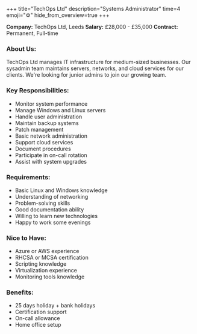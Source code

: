 +++
title="TechOps Ltd"
description="Systems Administrator"
time=4
emoji="⚙️"
hide_from_overview=true
+++

**Company:** TechOps Ltd, Leeds
**Salary:** £28,000 - £35,000
**Contract:** Permanent, Full-time

### About Us:

TechOps Ltd manages IT infrastructure for medium-sized businesses. Our sysadmin team maintains servers, networks, and cloud services for our clients. We're looking for junior admins to join our growing team.

### Key Responsibilities:

- Monitor system performance
- Manage Windows and Linux servers
- Handle user administration
- Maintain backup systems
- Patch management
- Basic network administration
- Support cloud services
- Document procedures
- Participate in on-call rotation
- Assist with system upgrades

### Requirements:

- Basic Linux and Windows knowledge
- Understanding of networking
- Problem-solving skills
- Good documentation ability
- Willing to learn new technologies
- Happy to work some evenings

### Nice to Have:

- Azure or AWS experience
- RHCSA or MCSA certification
- Scripting knowledge
- Virtualization experience
- Monitoring tools knowledge

### Benefits:

- 25 days holiday + bank holidays
- Certification support
- On-call allowance
- Home office setup
